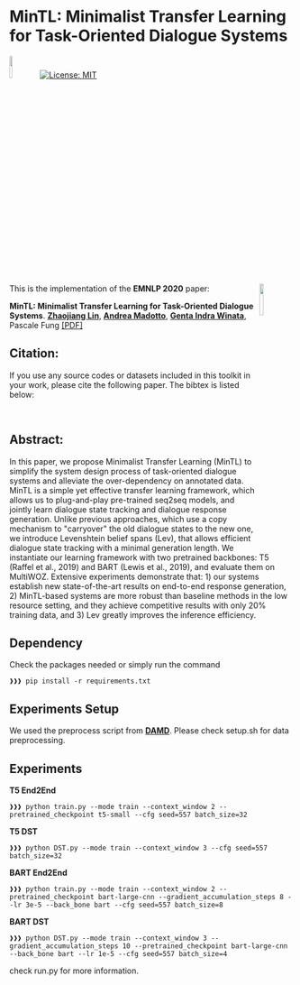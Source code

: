 # MinTL: Minimalist Transfer Learning for Task-Oriented Dialogue Systems
<img src="plot/pytorch-logo-dark.png" width="10%"> [![License: MIT](https://img.shields.io/badge/License-MIT-yellow.svg)](https://opensource.org/licenses/MIT) 

<img align="right" src="plot/HKUST.jpg" width="12%">

This is the implementation of the **EMNLP 2020** paper:

**MinTL: Minimalist Transfer Learning for Task-Oriented Dialogue Systems**. [**Zhaojiang Lin**](https://zlinao.github.io/), [**Andrea Madotto**](https://andreamad8.github.io), [**Genta Indra Winata**](https://gentawinata.com), Pascale Fung  [[PDF]](https://arxiv.org/pdf/2009.12005.pdf)


## Citation:
If you use any source codes or datasets included in this toolkit in your work, please cite the following paper. The bibtex is listed below:
<pre>

</pre>


## Abstract:
In this paper, we propose Minimalist Transfer Learning (MinTL) to simplify the system design process of task-oriented dialogue systems and alleviate the over-dependency on annotated data. MinTL is a simple yet effective transfer learning framework, which allows us to plug-and-play pre-trained seq2seq models, and jointly learn dialogue state tracking and dialogue response generation. Unlike previous approaches, which use a copy mechanism to "carryover" the old dialogue states to the new one, we introduce Levenshtein belief spans (Lev), that allows efficient dialogue state tracking with a minimal generation length. We instantiate our learning framework with two pretrained backbones: T5 (Raffel et al., 2019) and BART (Lewis et al., 2019), and evaluate them on MultiWOZ. Extensive experiments demonstrate that: 1) our systems establish new state-of-the-art results on end-to-end response generation, 2) MinTL-based systems are more robust than baseline methods in the low resource setting, and they achieve competitive results with only 20% training data, and 3) Lev greatly improves the inference efficiency.


## Dependency
Check the packages needed or simply run the command
```console
❱❱❱ pip install -r requirements.txt
```

## Experiments Setup
We used the preprocess script from [**DAMD**](https://gitlab.com/ucdavisnlp/damd-multiwoz).
Please check setup.sh for data preprocessing.

## Experiments
**T5 End2End**
```console
❱❱❱ python train.py --mode train --context_window 2 --pretrained_checkpoint t5-small --cfg seed=557 batch_size=32
```
**T5 DST**
```console
❱❱❱ python DST.py --mode train --context_window 3 --cfg seed=557 batch_size=32
```

**BART End2End**
```console
❱❱❱ python train.py --mode train --context_window 2 --pretrained_checkpoint bart-large-cnn --gradient_accumulation_steps 8 --lr 3e-5 --back_bone bart --cfg seed=557 batch_size=8
```
**BART DST**
```console
❱❱❱ python DST.py --mode train --context_window 3 --gradient_accumulation_steps 10 --pretrained_checkpoint bart-large-cnn --back_bone bart --lr 1e-5 --cfg seed=557 batch_size=4
```

check run.py for more information.

